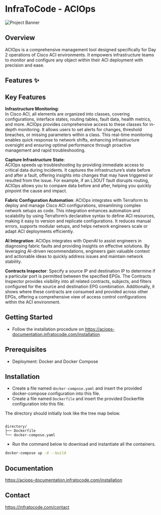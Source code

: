#   InfraToCode - ACIOps

![Project Banner](https://i.imgur.com/aNPg18I.png)


## Overview

ACIOps is a comprehensive management tool designed specifically for Day 2 operations of Cisco ACI environments. It empowers infrastructure teams to monitor and configure any object within their ACI deployment with precision and ease. 


## Features ✨

## Key Features
**Infrastructure Monitoring**: <br/> 
In Cisco ACI, all elements are organized into classes, covering configurations, interface states, routing tables, fault data, health metrics, and more. ACIOps provides comprehensive access to these classes for in-depth monitoring. It allows users to set alerts for changes, threshold breaches, or missing parameters within a class. This real-time monitoring enables quick response to network shifts, enhancing infrastructure oversight and ensuring optimal performance through proactive management and rapid troubleshooting.

**Capture Infrastructure State**: <br/>
ACIOps speeds up troubleshooting by providing immediate access to critical data during incidents. It captures the infrastructure’s state before and after a fault, offering insights into changes that may have triggered or resulted from the issue. For example, if an L3OUT fault disrupts routing, ACIOps allows you to compare data before and after, helping you quickly pinpoint the cause and impact.

**Fabric Configuration Automation**:
ACIOps integrates with Terraform to deploy and manage Cisco ACI configurations, streamlining complex network setups as code. This integration enhances automation and scalability by using Terraform’s declarative syntax to define ACI resources, making it easy to version and replicate configurations. It reduces manual errors, supports modular setups, and helps network engineers scale or adapt ACI deployments efficiently.

**AI Integration**:
ACIOps integrates with OpenAI to assist engineers in diagnosing fabric faults and providing insights on effective solutions. By leveraging AI-driven recommendations, engineers gain valuable context and actionable ideas to quickly address issues and maintain network stability.

**Contracts Inspector**:
Specify a source IP and destination IP to determine if a particular port is permitted between the specified EPGs. The Contracts Inspector provides visibility into all related contracts, subjects, and filters configured for the source and destination EPG combination. Additionally, it shows where these contracts are consumed and provided across other EPGs, offering a comprehensive view of access control configurations within the ACI environment.



## Getting Started
- Follow the installation procedure on https://aciops-documentation.infratocode.com/installation


## Prerequisites
- Deployment: Docker and Docker Compose

## Installation
* Create a file named `docker-compose.yaml` and insert the provided docker-compose configuration into this file.
* Create a file named `Dockerfile` and insert the provided Dockerfile configuration into this file.

The directory should initially look like the tree map below.

```plaintext

directory/
├── Dockerfile
└── docker-compose.yaml

```

* Run the command below to download and instantiate all the containers.
```bash
docker-compose up -d --build
```

## Documentation
https://aciops-documentation.infratocode.com/installation

## Contact
https://infratocode.com/contact

